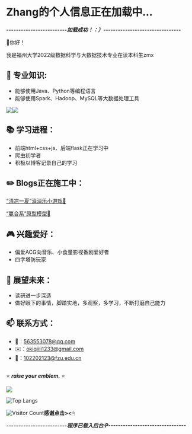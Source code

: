# Zhang的个人信息正在加载中...

___-------------------------加载成功！：）--------------------------------___

👋你好！

我是福州大学2022级数据科学与大数据技术专业在读本科生zmx

## 🔧 **专业知识**:
- 能够使用Java、Python等编程语言
- 能够使用Spark、Hadoop、MySQL等大数据处理工具

![](https://img.shields.io/badge/Java-ED8B00?style=for-the-badge&logo=openjdk&logoColor=white)![](https://img.shields.io/badge/Python-3776AB?style=for-the-badge&logo=python&logoColor=white)


## 📚 **学习进程**：
- 前端html+css+js、后端flask正在学习中
- 爬虫初学者
- 积极以博客记录自己的学习

## ✏️ **Blogs正在施工中**：
[“清凉一夏”消消乐小游戏🔗](https://www.cnblogs.com/okiqiiii/p/18419335)

[“赢合系”原型模型🔗](https://www.cnblogs.com/okiqiiii/p/18428233)

## 🎮 **兴趣爱好**：
- 偏爱ACG向音乐、小食量影视番剧爱好者
- 四字塔防玩家

## 📝 **展望未来**：
- 读研进一步深造
- 做好眼下的事情，脚踏实地，多观察，多学习，不断打磨自己能力

## 📫 **联系方式**：
- 🐧：563553078@qq.com
- ✉️：okiqiiii1233@gmail.com
- 🏫：102202123@fzu.edu.cn

## 

⭐ ___raise your emblem.___ ⭐

![](https://github-readme-stats.vercel.app/api?username=okiqiiii&show_icons=true&theme=transparent)

![Top Langs](https://github-readme-stats.vercel.app/api/top-langs/?username=okiqiiii&layout=compact&theme=tokyonight)

![Visitor Count](https://profile-counter.glitch.me/okiqiiii/count.svg)**感谢点击><**🖱 




___-------------------------程序已载入后台:P--------------------------------___




